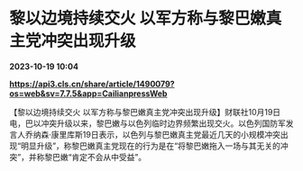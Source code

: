 # 黎以边境持续交火 以军方称与黎巴嫩真主党冲突出现升级

**2023-10-19 10:04**

**https://api3.cls.cn/share/article/1490079?os=web&sv=7.7.5&app=CailianpressWeb**

【黎以边境持续交火 以军方称与黎巴嫩真主党冲突出现升级】财联社10月19日电，巴以冲突升级以来，黎巴嫩与以色列临时边界频繁出现交火。以色列国防军发言人乔纳森·康里库斯19日表示，以色列与黎巴嫩真主党最近几天的小规模冲突出现“明显升级”，称黎巴嫩真主党现在的行为是在“将黎巴嫩拖入一场与其无关的冲突”，并称黎巴嫩“肯定不会从中受益”。